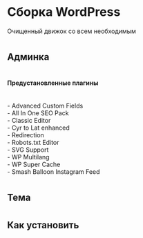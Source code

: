 # Сборка WordPress
Очищенный движок со всем необходимым

# <h2>Админка</h2>

# <h4>Предустановленные плагины</h4>
<br> - Advanced Custom Fields
<br> - All In One SEO Pack
<br> - Classic Editor
<br> - Cyr to Lat enhanced
<br> - Redirection
<br> - Robots.txt Editor
<br> - SVG Support
<br> - WP Multilang
<br> - WP Super Cache
<br> - Smash Balloon Instagram Feed

# <h2>Тема</h2>


# <h2>Как установить</h2>
